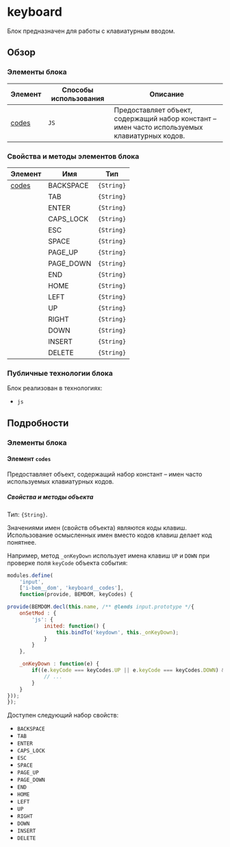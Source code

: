 # keyboard

Блок предназначен для работы с клавиатурным вводом. 

## Обзор

### Элементы блока

| Элемент | Способы использования | Описание |
| --------| --------------------- | -------- |
| <a href="#elems-codes">codes</a> | <code>JS</code> | Предоставляет объект, содержащий набор констант – имен часто используемых клавиатурных кодов. |

### Свойства и методы элементов блока

| Элемент | Имя | Тип |
| ------- | --- | --- |
| <a href="#elems-codes">codes</a> | BACKSPACE | <code>{String}</code> |
| | TAB | <code>{String}</code> |
| | ENTER | <code>{String}</code> |
| | CAPS_LOCK | <code>{String}</code> |
| | ESC | <code>{String}</code> |
| | SPACE | <code>{String}</code> |
| | PAGE_UP | <code>{String}</code> |
| | PAGE_DOWN | <code>{String}</code> |
| | END | <code>{String}</code> |
| | HOME | <code>{String}</code> |
| | LEFT | <code>{String}</code> |
| | UP | <code>{String}</code> |
| | RIGHT | <code>{String}</code> |
| | DOWN | <code>{String}</code> |
| | INSERT | <code>{String}</code> |
| | DELETE | <code>{String}</code> |

### Публичные технологии блока

Блок реализован в технологиях:

* `js`

## Подробности

<a name="elems"></a>
### Элементы блока

<a name="elems-codes"></a>
#### Элемент `codes`

Предоставляет объект, содержащий набор констант – имен часто используемых клавиатурных кодов.

<a name="elems-codes-fields"></a>
##### Свойства и методы объекта

Тип: `{String}`.

Значениями имен (свойств объекта) являются коды клавиш. Использование осмысленных имен вместо кодов клавиш делает код понятнее.

Например, метод `_onKeyDown` использует имена клавиш `UP` и `DOWN` при проверке поля `keyCode` объекта события:

```js
modules.define(
    'input',
    ['i-bem__dom', 'keyboard__codes'],
    function(provide, BEMDOM, keyCodes) {

provide(BEMDOM.decl(this.name, /** @lends input.prototype */{
    onSetMod : {
        'js': {
            inited: function() {
                this.bindTo('keydown', this._onKeyDown);
            }
        }
    },

    _onKeyDown : function(e) {
        if((e.keyCode === keyCodes.UP || e.keyCode === keyCodes.DOWN) && !e.shiftKey) {
            // ...
        }
    }
}));
});
```

Доступен следующий набор свойств:

* `BACKSPACE`
* `TAB`
* `ENTER`
* `CAPS_LOCK`
* `ESC`
* `SPACE`
* `PAGE_UP`
* `PAGE_DOWN`
* `END`
* `HOME`
* `LEFT`
* `UP`
* `RIGHT`
* `DOWN`
* `INSERT`
* `DELETE`
